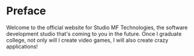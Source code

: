 # Preface
Welcome to the official website for Studio MF Technologies, the software development studio that's coming to you in the future.  Once I graduate college, not only will I create video games, I will also create crazy applications!
